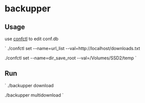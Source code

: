 # backupper

## Usage

use [confctl](https://github.com/harryzhu/confctl) to edit conf.db

`
 ./confctl set --name=url_list --val=http://localhost/downloads.txt

 ./confctl set --name=dir_save_root --val=/Volumes/SSD2/temp
`

## Run
`
 ./backupper download

 ./backupper multidownload
`